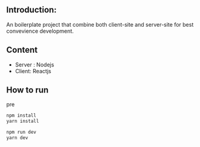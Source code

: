 ## Introduction:  
An boilerplate project that combine both client-site and server-site for best convevience development.
## Content
- Server : Nodejs
- Client: Reactjs
## How to run
pre  
```bash
npm install
yarn install
```
```bash
npm run dev
yarn dev
```